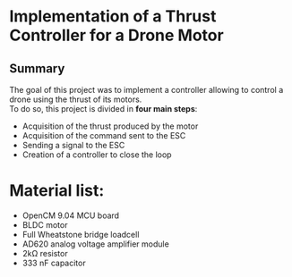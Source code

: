 # Implementation of a Thrust Controller for a Drone Motor


## Summary


The goal of this project was to implement a controller allowing to control a drone using the thrust of its motors.  
To do so, this project is divided in **four main steps**:

* Acquisition of the thrust produced by the motor
* Acquisition of the command sent to the ESC
* Sending a signal to the ESC
* Creation of a controller to close the loop


# Material list: 

* OpenCM 9.04 MCU board
* BLDC motor 
* Full Wheatstone bridge loadcell
* AD620 analog voltage amplifier module
* 2kΩ resistor
* 333 nF capacitor





